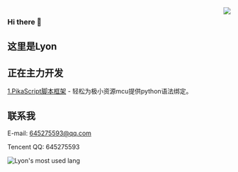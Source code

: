 <img align="right" src="https://github-readme-stats.vercel.app/api?username=mimilib&show_icons=true&theme=tokyonight" />

### Hi there 👋

## 这里是Lyon

## 正在主力开发
[1.PikaScript脚本框架](https://github.com/mimilib/pikascript) - 轻松为极小资源mcu提供python语法绑定。

## 联系我
E-mail: 645275593@qq.com

Tencent QQ: 645275593

![Lyon's most used lang](https://github-readme-stats.vercel.app/api/top-langs/?username=mimilib&layout=compact&theme=tokyonight)

<!--
**mimilib/mimilib** is a ✨ _special_ ✨ repository because its `README.md` (this file) appears on your GitHub profile.

Here are some ideas to get you started:

- 🔭 I’m currently working on ...
- 🌱 I’m currently learning ...
- 👯 I’m looking to collaborate on ...
- 🤔 I’m looking for help with ...
- 💬 Ask me about ...
- 📫 How to reach me: ...
- 😄 Pronouns: ...
- ⚡ Fun fact: ...
-->
